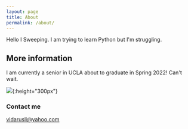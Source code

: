 ```yaml
---
layout: page
title: About
permalink: /about/
---
```

Hello I Sweeping. I am trying to learn Python but I'm struggling.

## More information

I am currently a senior in UCLA about to graduate in Spring 2022! Can't wait.

![](/images/puppycat.jpg){:height="300px"}

### Contact me

[vidarusli@yahoo.com](mailto:vidarusli@yahoo.com)
